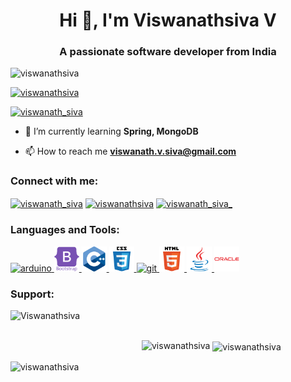 <h1 align="center">Hi 👋, I'm Viswanathsiva V</h1>
<h3 align="center">A passionate software developer from India</h3>

<p align="left"> <img src="https://komarev.com/ghpvc/?username=viswanathsiva&label=Profile%20views&color=0e75b6&style=flat" alt="viswanathsiva" /> </p>

<p align="left"> <a href="https://github.com/ryo-ma/github-profile-trophy"><img src="https://github-profile-trophy.vercel.app/?username=viswanathsiva" alt="viswanathsiva" /></a> </p>

<p align="left"> <a href="https://twitter.com/viswanath_siva" target="blank"><img src="https://img.shields.io/twitter/follow/viswanath_siva?logo=twitter&style=for-the-badge" alt="viswanath_siva" /></a> </p>

- 🌱 I’m currently learning **Spring, MongoDB**

- 📫 How to reach me **viswanath.v.siva@gmail.com**

<h3 align="left">Connect with me:</h3>
<p align="left">
<a href="https://twitter.com/viswanath_siva" target="blank"><img align="center" src="https://raw.githubusercontent.com/rahuldkjain/github-profile-readme-generator/master/src/images/icons/Social/twitter.svg" alt="viswanath_siva" height="30" width="40" /></a>
<a href="https://linkedin.com/in/viswanathsiva" target="blank"><img align="center" src="https://raw.githubusercontent.com/rahuldkjain/github-profile-readme-generator/master/src/images/icons/Social/linked-in-alt.svg" alt="viswanathsiva" height="30" width="40" /></a>
<a href="https://instagram.com/viswanath_siva_" target="blank"><img align="center" src="https://raw.githubusercontent.com/rahuldkjain/github-profile-readme-generator/master/src/images/icons/Social/instagram.svg" alt="viswanath_siva_" height="30" width="40" /></a>
</p>

<h3 align="left">Languages and Tools:</h3>
<p align="left"> <a href="https://www.arduino.cc/" target="_blank" rel="noreferrer"> <img src="https://cdn.worldvectorlogo.com/logos/arduino-1.svg" alt="arduino" width="40" height="40"/> </a> <a href="https://getbootstrap.com" target="_blank" rel="noreferrer"> <img src="https://raw.githubusercontent.com/devicons/devicon/master/icons/bootstrap/bootstrap-plain-wordmark.svg" alt="bootstrap" width="40" height="40"/> </a> <a href="https://www.w3schools.com/cpp/" target="_blank" rel="noreferrer"> <img src="https://raw.githubusercontent.com/devicons/devicon/master/icons/cplusplus/cplusplus-original.svg" alt="cplusplus" width="40" height="40"/> </a> <a href="https://www.w3schools.com/css/" target="_blank" rel="noreferrer"> <img src="https://raw.githubusercontent.com/devicons/devicon/master/icons/css3/css3-original-wordmark.svg" alt="css3" width="40" height="40"/> </a> <a href="https://git-scm.com/" target="_blank" rel="noreferrer"> <img src="https://www.vectorlogo.zone/logos/git-scm/git-scm-icon.svg" alt="git" width="40" height="40"/> </a> <a href="https://www.w3.org/html/" target="_blank" rel="noreferrer"> <img src="https://raw.githubusercontent.com/devicons/devicon/master/icons/html5/html5-original-wordmark.svg" alt="html5" width="40" height="40"/> </a> <a href="https://www.java.com" target="_blank" rel="noreferrer"> <img src="https://raw.githubusercontent.com/devicons/devicon/master/icons/java/java-original.svg" alt="java" width="40" height="40"/> </a> <a href="https://www.oracle.com/" target="_blank" rel="noreferrer"> <img src="https://raw.githubusercontent.com/devicons/devicon/master/icons/oracle/oracle-original.svg" alt="oracle" width="40" height="40"/> </a> </p>

<h3 align="left">Support:</h3>
<p><a href="https://www.buymeacoffee.com/ Viswanathsiva"> <img align="left" src="https://cdn.buymeacoffee.com/buttons/v2/default-yellow.png" height="50" width="210" alt=" Viswanathsiva" /></a></p><br><br>

<p><img align="left" src="https://github-readme-stats.vercel.app/api/top-langs?username=viswanathsiva&show_icons=true&locale=en&layout=compact" alt="viswanathsiva" /></p>

<p>&nbsp;<img align="center" src="https://github-readme-stats.vercel.app/api?username=viswanathsiva&show_icons=true&locale=en" alt="viswanathsiva" /></p>

<p><img align="center" src="https://github-readme-streak-stats.herokuapp.com/?user=viswanathsiva&" alt="viswanathsiva" /></p>
